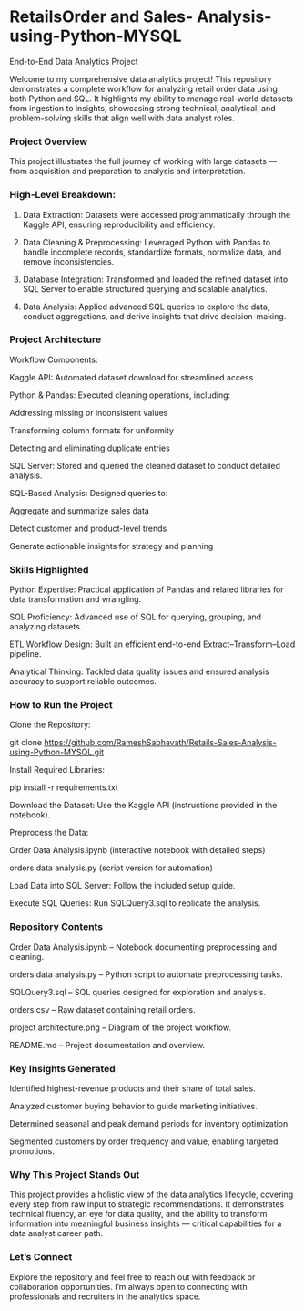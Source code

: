 # RetailsOrder and Sales- Analysis-using-Python-MYSQL

End-to-End Data Analytics Project

Welcome to my comprehensive data analytics project! This repository demonstrates a complete workflow for analyzing retail order data using both Python and SQL. It highlights my ability to manage real-world datasets from ingestion to insights, showcasing strong technical, analytical, and problem-solving skills that align well with data analyst roles.

<h3>Project Overview</h3>

This project illustrates the full journey of working with large datasets — from acquisition and preparation to analysis and interpretation.

<h3>High-Level Breakdown:</h3>

1. Data Extraction: Datasets were accessed programmatically through the Kaggle API, ensuring reproducibility and efficiency.

2. Data Cleaning & Preprocessing: Leveraged Python with Pandas to handle incomplete records, standardize formats, normalize data, and remove inconsistencies.

3. Database Integration: Transformed and loaded the refined dataset into SQL Server to enable structured querying and scalable analytics.

4. Data Analysis: Applied advanced SQL queries to explore the data, conduct aggregations, and derive insights that drive decision-making.

<h3>Project Architecture</h3>

Workflow Components:

Kaggle API: Automated dataset download for streamlined access.

Python & Pandas: Executed cleaning operations, including:

Addressing missing or inconsistent values

Transforming column formats for uniformity

Detecting and eliminating duplicate entries

SQL Server: Stored and queried the cleaned dataset to conduct detailed analysis.

SQL-Based Analysis: Designed queries to:

Aggregate and summarize sales data

Detect customer and product-level trends

Generate actionable insights for strategy and planning

<h3>Skills Highlighted</h3>

Python Expertise: Practical application of Pandas and related libraries for data transformation and wrangling.

SQL Proficiency: Advanced use of SQL for querying, grouping, and analyzing datasets.

ETL Workflow Design: Built an efficient end-to-end Extract–Transform–Load pipeline.

Analytical Thinking: Tackled data quality issues and ensured analysis accuracy to support reliable outcomes.

<h3>How to Run the Project</h3>

Clone the Repository:

git clone https://github.com/RameshSabhavath/Retails-Sales-Analysis-using-Python-MYSQL.git


Install Required Libraries:

pip install -r requirements.txt


Download the Dataset: Use the Kaggle API (instructions provided in the notebook).

Preprocess the Data:

Order Data Analysis.ipynb (interactive notebook with detailed steps)

orders data analysis.py (script version for automation)

Load Data into SQL Server: Follow the included setup guide.

Execute SQL Queries: Run SQLQuery3.sql to replicate the analysis.

<h3>Repository Contents</h3>

Order Data Analysis.ipynb – Notebook documenting preprocessing and cleaning.

orders data analysis.py – Python script to automate preprocessing tasks.

SQLQuery3.sql – SQL queries designed for exploration and analysis.

orders.csv – Raw dataset containing retail orders.

project architecture.png – Diagram of the project workflow.

README.md – Project documentation and overview.

<h3>Key Insights Generated</h3>

Identified highest-revenue products and their share of total sales.

Analyzed customer buying behavior to guide marketing initiatives.

Determined seasonal and peak demand periods for inventory optimization.

Segmented customers by order frequency and value, enabling targeted promotions.

<h3>Why This Project Stands Out</h3>

This project provides a holistic view of the data analytics lifecycle, covering every step from raw input to strategic recommendations. It demonstrates technical fluency, an eye for data quality, and the ability to transform information into meaningful business insights — critical capabilities for a data analyst career path.

<h3>Let’s Connect</h3>

Explore the repository and feel free to reach out with feedback or collaboration opportunities. I’m always open to connecting with professionals and recruiters in the analytics space.

